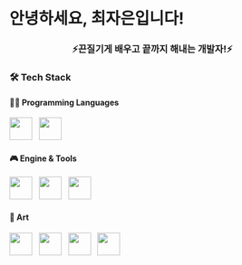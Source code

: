 <h1 align="left"> 안녕하세요, 최자은입니다! </h1>
<h3 align="center">⚡끈질기게 배우고 끝까지 해내는 개발자!⚡</h3>

### 🛠 Tech Stack

#### 👨‍💻 Programming Languages  
<img src="https://cdn.jsdelivr.net/gh/devicons/devicon/icons/c/c-original.svg" width="40"/> &nbsp;
<img src="https://cdn.jsdelivr.net/gh/devicons/devicon/icons/csharp/csharp-original.svg" width="40"/>

#### 🎮 Engine & Tools  
<img src="https://user-images.githubusercontent.com/36218321/172825713-f95d8b00-ee94-4643-bee9-bb17bed99103.png" width="40"/> &nbsp;
<img src="https://encrypted-tbn0.gstatic.com/images?q=tbn:ANd9GcSAVWQJN0ivW7P7g7ijSlTA2ljmHs1ufcHvgg&s" width="40"/> &nbsp;
<img src="https://your-url.com/maplestoryworld-icon.png" width="40"/>

#### 🎨 Art  
<img src="https://cdn-icons-png.freepik.com/256/5968/5968520.png?semt=ais_hybrid" width="40"/> &nbsp;
<img src="https://blog.kakaocdn.net/dn/cH60Ic/btsud13KqQK/qSSTTxejnDA84fIP5eyO8K/img.png" width="40"/> &nbsp;
<img src="https://icons.veryicon.com/png/System/Simply%20Styled/ZBrush.png" width="40"/> &nbsp;
<img src="https://upload.wikimedia.org/wikipedia/commons/2/24/Logo_Aseprite.png" width="40"/>

